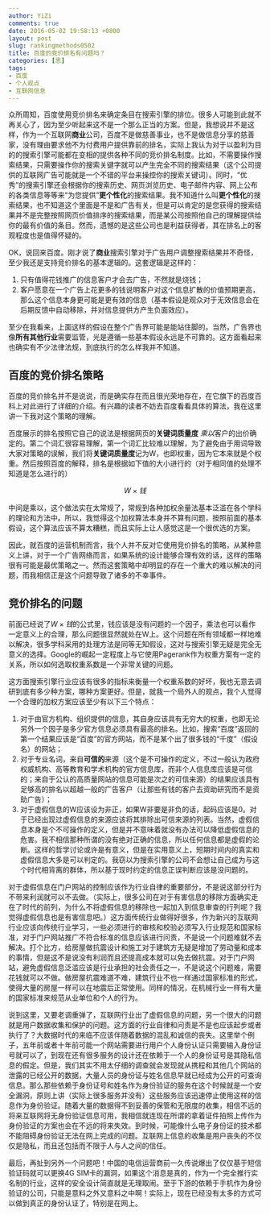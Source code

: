 ```yaml
---
author: YiZi
comments: true
date: 2016-05-02 19:58:13 +0800
layout: post
slug: rankingmethods0502
title: 百度的竞价排名有问题吗？
categories: [思]
tags:
- 百度
- 个人观点
- 互联网信息
---
```

众所周知，百度使用竞价排名来确定条目在搜索引擎的排位。很多人可能到此就不再关心了，因为至少听起来这不是一个那么正当的方案。但是，我想说并不是这样，作为一个互联网**商业**公司，百度不是做慈善事业，也不是做信息分享的慈善家，没有理由要求他不为付费用户提供靠前的排名，实际上我认为对于以盈利为目的的搜索引擎可能都在变相的提供各种不同的竞价排名制度。比如，不需要操作搜索结果，只需要操作你的搜索关键字就可以产生完全不同的搜索结果（这个公司提供的互联网广告可能就是一个不错的平台来操控你的搜索关键词）。同时，“优秀”的搜索引擎还会根据你的搜索历史、网页浏览历史、电子邮件内容、网上公布的各类信息等等来“为您提供”**更个性化**的搜索结果。我不知道什么叫**更个性化**的搜索结果，也不知道这个里面是不是和广告有关，但是可以肯定的是您获得的搜索结果并不是完整按照网页价值排序的搜索结果，而是某公司按照他自己的理解提供给你的最有价值的条目。然而，遗憾的是这些公司也是利益获得者，其在排名上的客观程度也是值得怀疑的。

OK，说回来百度。刚才说了**商业**搜索引擎对于广告用户调整搜索结果并不奇怪，至少我还是支持竞价排名的基本逻辑的。这套逻辑是这样的：

1. 只有值得花钱推广的信息客户才会去广告，不然就是烧钱；
2. 客户愿意在一个广告上花更多的钱说明客户对这个信息扩散的价值预期更高，那么这个信息本身更可能是更有效的信息（基本假设是观众对于无效信息会在后期反馈中自动移除，并对信息提供方产生负面效应）。

至少在我看来，上面这样的假设在整个广告界可能是能站住脚的。当然，广告界也像**所有其他行业**需要监管，光是遵循一些基本假设永远是不可靠的。这方面看起来也确实有不少法律法规，到底执行的怎么样我并不知道。

## 百度的竞价排名策略
百度的竞价排名并不是说说，而是确实存在而且很光荣地存在，在它旗下的百度百科上对此进行了详细的介绍。有兴趣的读者不妨去百度看看具体的算法，我在这里讲一下我对这个策略的理解。

百度展示的排名按照它自己的说法是根据网页的**关键词质量度** *乘以*客户的出价确定的。第二个词汇很容易理解，第一个词汇比较难以理解，为了避免由于用词导致大家对策略的误解，我们将**关键词质量度**记为W，也即权重，因为它本来就是个权重。然后按照百度的解释，排名是根据如下值的大小进行的（对于相同值的处理不知道是怎么进行的）

$$
W \times 钱
$$

中间是乘以，这个做法实在太常规了，常规到各种加权余量法基本泛滥在各个学科的理论和方法中。所以，我觉得这个加权算法本身并不算有问题，按照前面的基本假设，这个算法应该不算太糟糕，而且实际上让人感觉这是一个很优选的方案。

因此，就百度的运营机制而言，我个人并不反对它使用竞价排名的策略，从某种意义上讲，对于一个广告网络而言，如果系统的设计能够合理有效的话，这样的策略很有可能是最优策略之一。然而这套策略中却明显的存在一个重大的难以解决的问题，而我相信正是这个问题导致了诸多的不幸事件。

## 竞价排名的问题

前面已经说了$W \times 钱$的公式里，钱应该是没有问题的一个因子，乘法也可以看作一定意义上的合理，那么问题很显然就处在W上。这个问题在所有领域都一样地难以解决，很多学科采用的处理方法是同等无知假设，这对与搜索引擎无疑是完全无意义的选择。Google的崛起一定程度上与它使用Pagerank作为权重方案有一定的关系，所以如何选取权重系数是一个非常关键的问题。

这方面搜索引擎行业应该有很多的指标来衡量一个权重系数的好坏，我也无意去调研到底有多少种方案，哪种方案更好。但是，就我一个局外人的观点，我个人觉得一个合理的加权方案应该至少有以下三个特点：

1. 对于由官方机构、组织提供的信息，其自身应该具有无穷大的权重，也即无论另外一个因子是多少官方信息必须具有最高的排名。比如，搜索“百度”返回的第一个结果应该是“百度”的官方网站，而不是某个出了很多钱的“千度”（假设名）的网站；
2. 对于专业名词，来自**可信的**来源（这个是不可操作的定义，不过一般认为政府权威机构、高等教育和学术机构的官方信息库，而非个人信息库应该是可信的；来自于公认的高质量网站的信息可能是次之的可信来源）的结果应该具有足够高的排名以超越一般的广告客户（让那些有钱的客户去资助研究而不是资助广告）；
3. 对于虚假信息的W应该设为非正，如果W非要是非负的话，起码应该是0。对于已经出现过虚假信息的来源应该将其排除出可信来源的列表。当然，虚假信息本身是个不可操作的定义，但是并不意味着就没有办法可以降低虚假信息的危害。我不相信那种所谓的没有绝对正确的信息，所以任何信息都是虚假的论断。这样的哲学讨论或许是有意义，但是在实用意义上，短期时间内的真实和虚假信息大多是可以判定的。我窃以为搜索引擎的公司不会想让自己成为与这个时代相背离的群体，所以基于现时约定的信息正误判断应该是没问题的。

对于虚假信息在门户网站的控制应该作为行业自律的重要部分，不是说这部分行为不带来利润就可以不去做。（实际上，很多公司在对于有害信息的移除方面确实走在了时代的前列，为什么不将虚假信息的移除也一起加入到信息审查的行列呢？我觉得虚假信息也是有害信息吧。）这方面传统行业做得好很多，作为新兴的互联网行业应该向传统行业学习，一些必须进行的审核和校验必须写入行业规范和国家标准，对于门户网站推广不符合标准的信息应该进行问责，不是说一个问题难就不去解决。打个比方，给房屋做抗震设计和施工对于建筑方无疑是增加了劳动量和成本的事情，但是这不是说没有利润而且还提高成本就可以免去做抗震。对于门户网站，避免虚假信息泛滥应该是行业承担的社会责任之一，不是说这个问题难，需要花钱就可以不做。做房屋抗震难道不难，建筑行业不也一样通过国家标准的形式，使得大量的房屋一样可以在地震后正常使用。同样的情况，在机械行业一样有大量的国家标准来规范从业单位和个人的行为。

说到这里，又要老调重弹了，互联网行业出了虚假信息的问题，另一个很大的问题就是用户数据收集和保护的问题。这方面的行业自律和问责是不是也应该起步或者执行了？大数据时代的来临不应该伴随着数据的混乱和诚信的丧失。这里举个例子，五年前或者十年前可能一个网站需要进行用户个人身份认证只需要输入身份证号就可以了，到现在还有很多服务的设计还在依赖于一个人的身份证号是其隐私信息的假定。但是，我们其实不用太仔细的调查就会发现就从携程和其他几个网站的泄露的已经公开的数据，大量人员的身份证与姓名信息早就已经成为公开的可查询信息。那么那些依赖于身份证号和姓名作为身份验证的服务在这个时候就是一个安全漏洞，原则上讲（实际上很多服务并没有）这些服务应该迅速停止使用这样的信息作为身份验证。随着大量的数据得不到妥善的保管和无限度的收集，相信不远的将来互联网将无身份验证信息可用，我相信就连现在所谓的拿着证件拍照上传作为身份验证的方案也会在不远的将来失效。到时候，可能像什么电子身份证的技术都不能阻碍身份验证无法在网上完成的问题。互联网上信息的收集是用户丧失的不仅仅是隐私，而且还包括而不限于人与人之间的信任。

最后，再扯到另外一个问题吧！中国的电信运营商前一久传说爆出了仅仅基于短信验证码就可以更换4G SIM卡的漏洞，如果这个消息是真的，作为一个完全推行实名制的行业，这样的安全设计简直就是无理取闹。至于下游的依赖于手机作为身份验证的公司，只能是意料之外又意料之中啊！实际上，现在已经没有太多的方式可以做到真正的身份认证了，特别是在网上。

